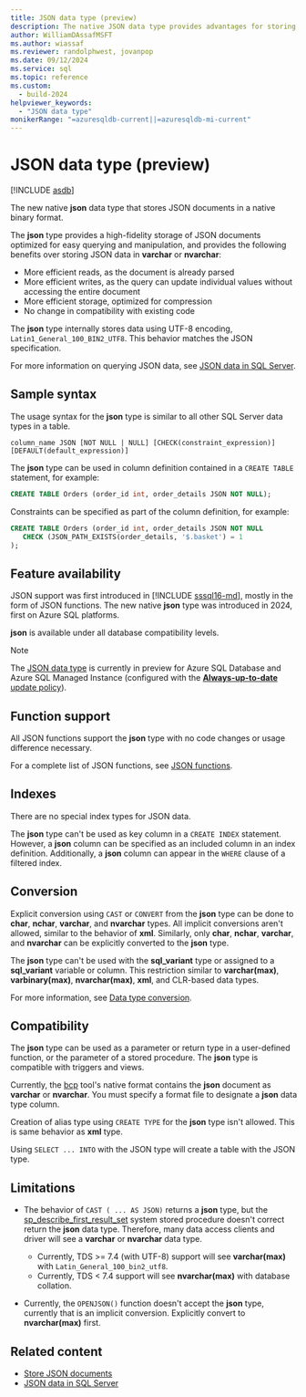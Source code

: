 ```yaml
---
title: JSON data type (preview)
description: The native JSON data type provides advantages for storing JSON data over varchar or nvarchar. Learn more about the JSON data type.
author: WilliamDAssafMSFT
ms.author: wiassaf
ms.reviewer: randolphwest, jovanpop
ms.date: 09/12/2024
ms.service: sql
ms.topic: reference
ms.custom:
  - build-2024
helpviewer_keywords:
  - "JSON data type"
monikerRange: "=azuresqldb-current||=azuresqldb-mi-current"
---
```

# JSON data type (preview)

[!INCLUDE [asdb](../../includes/applies-to-version/asdb-asdbmi.md)]

The new native **json** data type that stores JSON documents in a native binary format.

The **json** type provides a high-fidelity storage of JSON documents optimized for easy querying and manipulation, and provides the following benefits over storing JSON data in **varchar** or **nvarchar**:

- More efficient reads, as the document is already parsed
- More efficient writes, as the query can update individual values without accessing the entire document
- More efficient storage, optimized for compression
- No change in compatibility with existing code

The **json** type internally stores data using UTF-8 encoding, `Latin1_General_100_BIN2_UTF8`. This behavior matches the JSON specification.

For more information on querying JSON data, see [JSON data in SQL Server](../../relational-databases/json/json-data-sql-server.md).

## Sample syntax

The usage syntax for the **json** type is similar to all other SQL Server data types in a table.

```syntaxsql
column_name JSON [NOT NULL | NULL] [CHECK(constraint_expression)] [DEFAULT(default_expression)]
```

The **json** type can be used in column definition contained in a `CREATE TABLE` statement, for example:

```sql
CREATE TABLE Orders (order_id int, order_details JSON NOT NULL);
```

Constraints can be specified as part of the column definition, for example:

```sql
CREATE TABLE Orders (order_id int, order_details JSON NOT NULL
   CHECK (JSON_PATH_EXISTS(order_details, '$.basket') = 1
);
```

## Feature availability

JSON support was first introduced in [!INCLUDE [sssql16-md](../../includes/sssql16-md.md)], mostly in the form of JSON functions. The new native **json** type was introduced in 2024, first on Azure SQL platforms.

**json** is available under all database compatibility levels.

> [!NOTE]  
> The [JSON data type](../../t-sql/data-types/json-data-type.md) is currently in preview for Azure SQL Database and Azure SQL Managed Instance (configured with the [**Always-up-to-date** update policy](/azure/azure-sql/managed-instance/update-policy#always-up-to-date-update-policy)). 

## Function support

All JSON functions support the **json** type with no code changes or usage difference necessary.

For a complete list of JSON functions, see [JSON functions](../functions/json-functions-transact-sql.md).

## Indexes

There are no special index types for JSON data.

The **json** type can't be used as key column in a `CREATE INDEX` statement. However, a **json** column can be specified as an included column in an index definition. Additionally, a **json** column can appear in the `WHERE` clause of a filtered index.

## Conversion

Explicit conversion using `CAST` or `CONVERT` from the **json** type can be done to **char**, **nchar**, **varchar**, and **nvarchar** types. All implicit conversions aren't allowed, similar to the behavior of **xml**. Similarly, only **char**, **nchar**, **varchar**, and **nvarchar** can be explicitly converted to the **json** type.

The **json** type can't be used with the **sql_variant** type or assigned to a **sql_variant** variable or column. This restriction similar to **varchar(max)**, **varbinary(max)**, **nvarchar(max)**, **xml**, and CLR-based data types.

For more information, see [Data type conversion](data-type-conversion-database-engine.md).

## Compatibility

The **json** type can be used as a parameter or return type in a user-defined function, or the parameter of a stored procedure. The **json** type is compatible with triggers and views.

Currently, the [bcp](../../tools/bcp-utility.md) tool's native format contains the **json** document as **varchar** or **nvarchar**. You must specify a format file to designate a **json** data type column.

Creation of alias type using `CREATE TYPE` for the **json** type isn't allowed. This is same behavior as **xml** type.

Using `SELECT ... INTO` with the JSON type will create a table with the JSON type.

## Limitations

- The behavior of `CAST ( ... AS JSON)` returns a **json** type, but the [sp_describe_first_result_set](../../relational-databases/system-stored-procedures/sp-describe-first-result-set-transact-sql.md) system stored procedure doesn't correct return the **json** data type. Therefore, many data access clients and driver will see a **varchar** or **nvarchar** data type.
  - Currently, TDS >= 7.4 (with UTF-8) support will see **varchar(max)** with `Latin_General_100_bin2_utf8`.
  - Currently, TDS < 7.4 support will see **nvarchar(max)** with database collation.

- Currently, the `OPENJSON()` function doesn't accept the **json** type, currently that is an implicit conversion. Explicitly convert to **nvarchar(max)** first.

## Related content

- [Store JSON documents](../../relational-databases/json/store-json-documents-in-sql-tables.md)
- [JSON data in SQL Server](../../relational-databases/json/json-data-sql-server.md)
